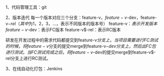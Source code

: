 1、代码管理工具：git  

2、版本迭代
每一个版本对应三个分支：feature-v$，feature-v$-dev，feature-v$-rel（其中$为1，2，3，...，表示不同版本的版本号）
feature-v$：表示开发版本
feature-v$-dev：表示FC版本
feature-v$-rel：表示RC版本

研发在开发过程中的需求代码都提交到feature-v$分支上，当项目需要进行FC测试的时候，将feature-v$分支的提交merge到feature-v$-dev分支上，然后出FC包进行测试，当FC测试完成之后，将feature-v$-dev的提交merge到feature-v$-rel分支上进行RC测试。

3、在线自动化打包：Jenkins  
